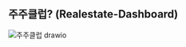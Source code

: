 ## 주주클럽? (Realestate-Dashboard)

![주주클럽 drawio](https://user-images.githubusercontent.com/52487610/224470317-2ba300ec-3e10-474a-85d9-1c1e724f6f00.png)
